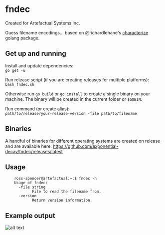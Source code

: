# fndec

Created for Artefactual Systems Inc.

Guess filename encodings... based on @richardlehane's [characterize][char]
golang package.

## Get up and running

Install and update dependencies:  
`go get -u`  

Run release script (if you are creating releases for multiple platforms):  
`bash fndec.sh`  

Otherwise run `go build` or `go install` to create a single binary on your
machine. The binary will be created in the current folder or `$GOBIN`.

Run command (or create alias):  
`path/to/release/your-release-version -file path/to/filename`  

## Binaries

A handful of binaries for different operating systems are created on release 
and are available here: https://github.com/exponential-decay/fndec/releases/latest

## Usage
```
    ross-spencer@artefactual:~:$ fndec -h
    Usage of fndec:
      -file string
    	    File to read the filename from.
      -version
    	    Return version information.

```
## Example output
![alt text][example-one]

[char]: https://github.com/richardlehane/characterize "Characterize Package"
[example-one]: docs/images/example-output.png "Example encoding detection"
